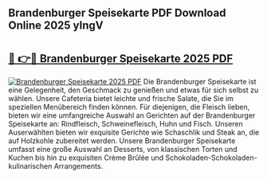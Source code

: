 ## Brandenburger Speisekarte PDF Download Online 2025 yIngV

# <h2><a href="http://gc95w4.nevu.top/?p=Brandenburger+Speisekarte">🔗 👉🔴 Brandenburger Speisekarte 2025 PDF</a></h2>

[![Brandenburger Speisekarte 2025 PDF](https://i.imgur.com/dBaPXMq.png)](http://gc95w4.nevu.top/?p=Brandenburger+Speisekarte)
Die Brandenburger Speisekarte ist eine Gelegenheit, den Geschmack zu genießen und etwas für sich selbst zu wählen. Unsere Cafeteria bietet leichte und frische Salate, die Sie im speziellen Menübereich finden können. Für diejenigen, die Fleisch lieben, bieten wir eine umfangreiche Auswahl an Gerichten auf der Brandenburger Speisekarte an: Rindfleisch, Schweinefleisch, Huhn und Fisch. Unseren Auserwählten bieten wir exquisite Gerichte wie Schaschlik und Steak an, die auf Holzkohle zubereitet werden. Unsere Brandenburger Speisekarte umfasst eine große Auswahl an Desserts, von klassischen Torten und Kuchen bis hin zu exquisiten Crème Brûlée und Schokoladen-Schokoladen-kulinarischen Arrangements.
